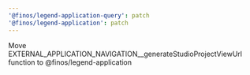 ```yaml
---
'@finos/legend-application-query': patch
'@finos/legend-application': patch
---
```


Move EXTERNAL_APPLICATION_NAVIGATION\_\_generateStudioProjectViewUrl function to @finos/legend-application
